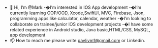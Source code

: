 - 👋 Hi, I’m @Mark
-�I’m interested in IOS App development
-�I’m currently learning OOP/OOD, Xcode,SwiftUI, MVC, Firebase, Json, programming apps like calculator, calendar, weather 
-�I’m looking to collaborate on trainee/junior IOS development projects
-�I have some related experience in Android studio, Java basic,HTML/CSS, MySQL, app development
- 📫 How to reach me please write pavlivm1@gmail.com or Linkedin.

<!---
Drongyna/Drongyna is a ✨ special ✨ repository because its `README.md` (this file) appears on your GitHub profile.
You can click the Preview link to take a look at your changes.
--->
